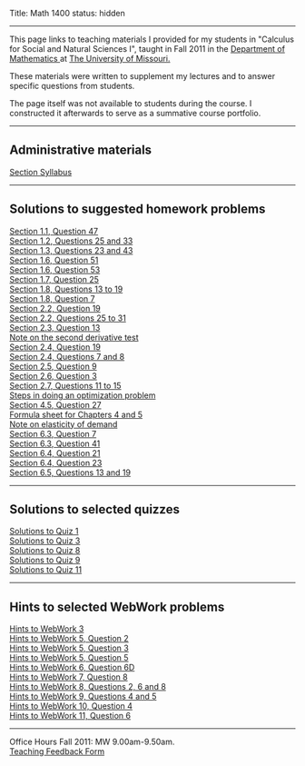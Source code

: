 Title: Math 1400
status: hidden

* * *

This page links to teaching materials I provided for my students in "Calculus for Social and Natural Sciences I", taught in Fall 2011 in the [ Department of Mathematics ][2] at [ The University of Missouri.][3]

These materials were written to supplement my lectures and to answer specific questions from students.

The page itself was not available to students during the course. I constructed it afterwards to serve as a summative course portfolio.

* * *

## Administrative materials 

[Section Syllabus][5]

* * *

## Solutions to suggested homework problems

[ Section 1.1, Question 47 ][6]   
[ Section 1.2, Questions 25 and 33 ][7]   
[ Section 1.3, Questions 23 and 43 ][8]   
[ Section 1.6, Question 51 ][9]   
[ Section 1.6, Question 53 ][10]   
[ Section 1.7, Question 25 ][11]   
[ Section 1.8, Questions 13 to 19 ][12]   
[ Section 1.8, Question 7 ][13]   
[ Section 2.2, Question 19 ][14]   
[ Section 2.2, Questions 25 to 31 ][15]   
[ Section 2.3, Question 13 ][16]   
[ Note on the second derivative test ][17]   
[ Section 2.4, Question 19 ][18]   
[ Section 2.4, Questions 7 and 8 ][19]   
[ Section 2.5, Question 9 ][20]   
[ Section 2.6, Question 3 ][21]   
[ Section 2.7, Questions 11 to 15 ][22]   
[ Steps in doing an optimization problem ][23]   
[ Section 4.5, Question 27 ][24]   
[ Formula sheet for Chapters 4 and 5 ][25]   
[ Note on elasticity of demand ][26]   
[ Section 6.3, Question 7 ][27]   
[ Section 6.3, Question 41 ][28]   
[ Section 6.4, Question 21 ][29]   
[ Section 6.4, Question 23 ][30]   
[ Section 6.5, Questions 13 and 19 ][31]   

* * *

## Solutions to selected quizzes 

[ Solutions to Quiz 1 ][32]   
[ Solutions to Quiz 3 ][33]   
[ Solutions to Quiz 8 ][34]   
[ Solutions to Quiz 9 ][35]   
[ Solutions to Quiz 11 ][36]   

* * *

## Hints to selected WebWork problems 

[ Hints to WebWork 3 ][37]   
[ Hints to WebWork 5, Question 2 ][38]   
[ Hints to WebWork 5, Question 3 ][39]   
[ Hints to WebWork 5, Question 5 ][40]   
[ Hints to WebWork 6, Question 6D ][41]   
[ Hints to WebWork 7, Question 8 ][42]   
[ Hints to WebWork 8, Questions 2, 6 and 8 ][43]   
[ Hints to WebWork 9, Questions 4 and 5 ][44]   
[ Hints to WebWork 10, Question 4 ][45]   
[ Hints to WebWork 11, Question 6 ][46]   

* * *

Office Hours Fall 2011: MW 9.00am-9.50am.  
[ Teaching Feedback Form ][48]   

[2]: http://www.math.missouri.edu
[3]: http://www.missouri.edu
[5]: ../pdf/1400_f11_Sanyal.pdf
[6]: ../pdf/ch1-1-q47.pdf
[7]: ../pdf/ch1-2-q25and33.pdf
[8]: ../pdf/ch1-3-q23and43.pdf
[9]: ../pdf/ch1-6-q51.pdf
[10]: ../pdf/ch1-6-q53.pdf
[11]: ../pdf/ch1-7-q25.pdf
[12]: ../pdf/ch1-8-q13-19.pdf
[13]: ../pdf/ch1-8-q7.pdf
[14]: ../pdf/ch2-2-q19.pdf
[15]: ../pdf/ch2-2-q25-31.pdf
[16]: ../pdf/ch2-3-q13.pdf
[17]: ../pdf/second-derivative-test.pdf
[18]: ../pdf/ch2-4-q19.pdf
[19]: ../pdf/ch2-4-q7-8.pdf
[20]: ../pdf/ch2-5-q9.pdf
[21]: ../pdf/ch2-6-q3.pdf
[22]: ../pdf/ch2-7-q11-15.pdf
[23]: ../pdf/optimization-guide.pdf
[24]: ../pdf/ch4-5-q27.pdf
[25]: ../pdf/Chapters-4-5-formula-sheet.pdf
[26]: ../pdf/examples-elasticity-of-demand.pdf
[27]: ../pdf/Ch6-3-q7.pdf
[28]: ../pdf/Ch6-3-q41.pdf
[29]: ../pdf/Ch6-4-q21.pdf
[30]: ../pdf/ch6-4-q23.pdf
[31]: ../pdf/ch6-5-q13-19.pdf
[32]: ../pdf/1400_Fa11_Quiz1_solutions.pdf
[33]: ../pdf/1400_Fa11_Quiz3_Solutions.pdf
[34]: ../pdf/1400_Fa11_Quiz8_Solutions.pdf
[35]: ../pdf/1400_Fa11_Quiz9_Solutions.pdf
[36]: ../pdf/1400_Fa11_Quiz11_Solutions.pdf
[37]: ../pdf/webwork-3-hints.pdf
[38]: ../pdf/webwork-5-hints.pdf
[39]: ../pdf/webwork-5-3.pdf
[40]: ../pdf/webwork-5-5.pdf
[41]: ../pdf/webwork-6-6D.pdf
[42]: ../pdf/webwork-7-hints.pdf
[43]: ../pdf/webwork-8-hints.pdf
[44]: ../pdf/webwork-9-hints.pdf
[45]: ../pdf/webwork-10-hints.pdf
[46]: ../pdf/webwork-11-hints.pdf
[48]: https://spreadsheets.google.com/viewform?formkey=dHdMQ0QxdEFqdTc5dW1Ebk9BZkJqSlE6MA

